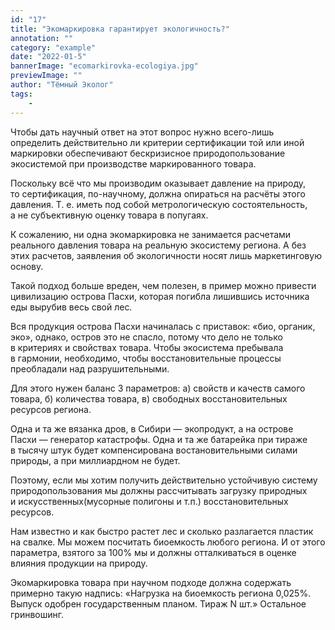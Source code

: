 ```yaml
---
id: "17"
title: "Экомаркировка гарантирует экологичность?"
annotation: ""
category: "example"
date: "2022-01-5"
bannerImage: "ecomarkirovka-ecologiya.jpg"
previewImage: ""
author: "Тёмный Эколог"
tags:
    - 
---
```

Чтобы дать научный ответ на&nbsp;этот вопрос нужно всего-лишь определить действительно&nbsp;ли критерии сертификации той или иной маркировки обеспечивают бескризисное природопользование экосистемой при производстве маркированного товара.


Поскольку всё что мы&nbsp;производим оказывает давление на&nbsp;природу, то&nbsp;сертификация, по-научному, должна опираться на&nbsp;расчёты этого давления. Т. е. иметь под собой метрологическую состоятельность, а&nbsp;не&nbsp;субъективную оценку товара в&nbsp;попугаях.⠀


К&nbsp;сожалению, ни&nbsp;одна экомаркировка не&nbsp;занимается расчетами реального давления товара на&nbsp;реальную экосистему региона. А&nbsp;без этих расчетов, заявления об&nbsp;экологичности носят лишь маркетинговую основу.⠀


Такой подход больше вреден, чем полезен, в&nbsp;пример можно привести цивилизацию острова Пасхи, которая погибла лишившись источника еды вырубив весь свой лес.⠀


Вся продукция острова Пасхи начиналась с&nbsp;приставок: &laquo;био, органик, эко&raquo;, однако, остров это не&nbsp;спасло, потому что дело не&nbsp;только в&nbsp;критериях и&nbsp;свойствах товара. Чтобы экосистема пребывала в&nbsp;гармонии, необходимо, чтобы восстановительные процессы преобладали над разрушительными.⠀


Для этого нужен баланс 3&nbsp;параметров: а) свойств и&nbsp;качеств самого товара,&nbsp;б) количества товара, в) свободных восстановительных ресурсов региона.⠀


Одна и&nbsp;та&nbsp;же вязанка дров, в&nbsp;Сибири&nbsp;&mdash; экопродукт, а&nbsp;на&nbsp;острове Пасхи&nbsp;&mdash; генератор катастрофы. Одна и&nbsp;та&nbsp;же батарейка при тираже в&nbsp;тысячу штук будет компенсирована востановительными силами природы, а&nbsp;при миллиардном не&nbsp;будет.⠀


Поэтому, если мы&nbsp;хотим получить действительно устойчивую систему природопользования мы&nbsp;должны рассчитывать загрузку природных и&nbsp;искусственных(мусорные полигоны и&nbsp;т.п.) восстановительных ресурсов.⠀


Нам известно и&nbsp;как быстро растет лес и&nbsp;сколько разлагается пластик на&nbsp;свалке. Мы&nbsp;можем посчитать биоемкость любого региона. И&nbsp;от&nbsp;этого параметра, взятого за&nbsp;100% мы&nbsp;и&nbsp;должны отталкиваться в&nbsp;оценке влияния продукции на&nbsp;природу.⠀
⠀

Экомаркировка товара при научном подходе должна содержать примерно такую надпись: &laquo;Нагрузка на&nbsp;биоемкость региона 0,025%. Выпуск одобрен государственным планом. Тираж N&nbsp;шт.&raquo; Остальное гринвошинг.

